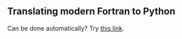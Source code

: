 ## Translating modern Fortran to Python

Can be done automatically? Try [this link](https://www.codeconvert.ai/fortran-to-python-converter).

